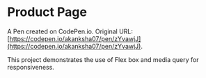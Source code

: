 # Product Page

A Pen created on CodePen.io. Original URL: [https://codepen.io/akanksha07/pen/zYvawjJ](https://codepen.io/akanksha07/pen/zYvawjJ).

This project demonstrates the use of Flex box and media query for responsiveness.


